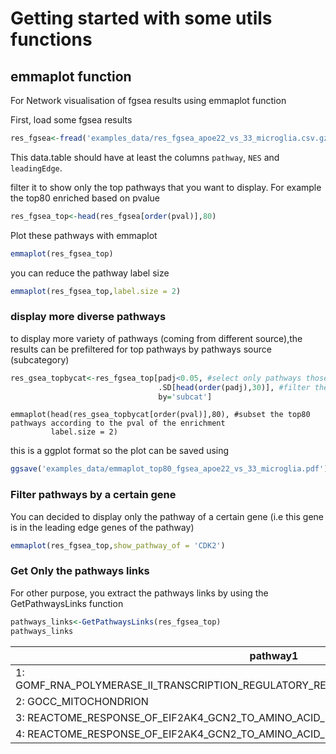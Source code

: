 
# Getting started with some utils functions 
## emmaplot function 

For Network visualisation of fgsea results using emmaplot function   

First, load some fgsea results
```r
res_fgsea<-fread('examples_data/res_fgsea_apoe22_vs_33_microglia.csv.gz')
```
This data.table should have at least the columns `pathway`, `NES` and `leadingEdge`.  

filter it to show only the top pathways that you want to display.
For example the top80 enriched based on pvalue
```r
res_fgsea_top<-head(res_fgsea[order(pval)],80)
```
Plot these pathways with emmaplot
```r
emmaplot(res_fgsea_top)
```

you can reduce the pathway label size
```r
emmaplot(res_fgsea_top,label.size = 2)
```
### display more diverse pathways
to display more variety of pathways (coming from different source),the results can be prefiltered for top pathways by pathways source (subcategory)
```r
res_gsea_topbycat<-res_fgsea_top[padj<0.05, #select only pathways those with padj<0.05
                                 .SD[head(order(padj),30)], #filter the data.table by source subcategory by keeping only the top30 by subcat
                                 by='subcat']
```

```
emmaplot(head(res_gsea_topbycat[order(pval)],80), #subset the top80 pathways according to the pval of the enrichment
         label.size = 2)
```
this is a ggplot format so the plot can be saved using
```r
ggsave('examples_data/emmaplot_top80_fgsea_apoe22_vs_33_microglia.pdf')

```
### Filter pathways by a certain gene
You can decided to display only the pathway of a certain gene (i.e this gene is in the leading edge genes of the pathway)
```r
emmaplot(res_fgsea_top,show_pathway_of = 'CDK2')
```
### Get Only the pathways links
For other purpose, you extract the pathways links by using the GetPathwaysLinks function
```r
pathways_links<-GetPathwaysLinks(res_fgsea_top)
pathways_links

```

|                                                                                pathway1  |                                      pathway2  |
| ---------------------------------------------------------------------------------------- | ---------------------------------------------- |
|  1: GOMF_RNA_POLYMERASE_II_TRANSCRIPTION_REGULATORY_REGION_SEQUENCE_SPECIFIC_DNA_BINDING | GOMF_DNA_BINDING_TRANSCRIPTION_FACTOR_ACTIVITY |
|  2:                                                                   GOCC_MITOCHONDRION |          GOBP_SMALL_MOLECULE_METABOLIC_PROCESS |
|  3:                           REACTOME_RESPONSE_OF_EIF2AK4_GCN2_TO_AMINO_ACID_DEFICIENCY |     REACTOME_EUKARYOTIC_TRANSLATION_ELONGATION |
| 4:                           REACTOME_RESPONSE_OF_EIF2AK4_GCN2_TO_AMINO_ACID_DEFICIENCY  |            WP_CYTOPLASMIC_RIBOSOMAL_PROTEINS   |

